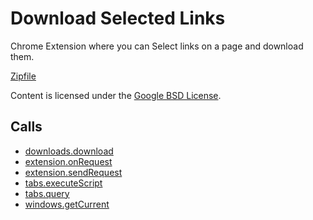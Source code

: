 
Download Selected Links
=======

Chrome Extension where you can Select links on a page and download them.

[Zipfile](http://developer.chrome.com/extensions/examples/api/downloads/download_links.zip)

Content is licensed under the [Google BSD License](https://developers.google.com/open-source/licenses/bsd).

Calls
-----

* [downloads.download](https://developer.chrome.com/extensions/downloads#method-download)
* [extension.onRequest](https://developer.chrome.com/extensions/extension#event-onRequest)
* [extension.sendRequest](https://developer.chrome.com/extensions/extension#method-sendRequest)
* [tabs.executeScript](https://developer.chrome.com/extensions/tabs#method-executeScript)
* [tabs.query](https://developer.chrome.com/extensions/tabs#method-query)
* [windows.getCurrent](https://developer.chrome.com/extensions/windows#method-getCurrent)
